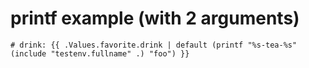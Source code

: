 # printf example (with 2 arguments) 

```
# drink: {{ .Values.favorite.drink | default (printf "%s-tea-%s" (include "testenv.fullname" .) "foo") }}
```
